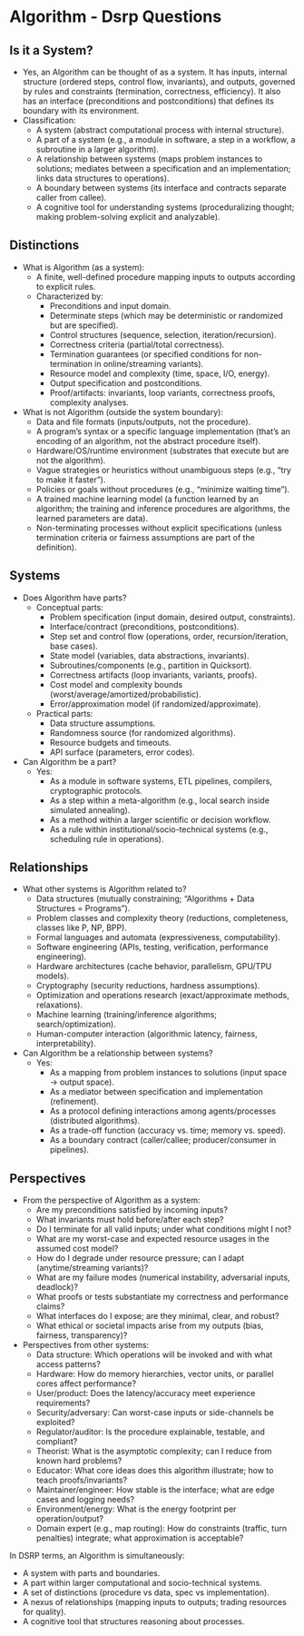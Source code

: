 # Algorithm - Dsrp Questions

## Is it a System?

- Yes, an Algorithm can be thought of as a system. It has inputs, internal structure (ordered steps, control flow, invariants), and outputs, governed by rules and constraints (termination, correctness, efficiency). It also has an interface (preconditions and postconditions) that defines its boundary with its environment.
- Classification:
  - A system (abstract computational process with internal structure).
  - A part of a system (e.g., a module in software, a step in a workflow, a subroutine in a larger algorithm).
  - A relationship between systems (maps problem instances to solutions; mediates between a specification and an implementation; links data structures to operations).
  - A boundary between systems (its interface and contracts separate caller from callee).
  - A cognitive tool for understanding systems (proceduralizing thought; making problem-solving explicit and analyzable).

## Distinctions

- What is Algorithm (as a system):
  - A finite, well-defined procedure mapping inputs to outputs according to explicit rules.
  - Characterized by:
    - Preconditions and input domain.
    - Determinate steps (which may be deterministic or randomized but are specified).
    - Control structures (sequence, selection, iteration/recursion).
    - Correctness criteria (partial/total correctness).
    - Termination guarantees (or specified conditions for non-termination in online/streaming variants).
    - Resource model and complexity (time, space, I/O, energy).
    - Output specification and postconditions.
    - Proof/artifacts: invariants, loop variants, correctness proofs, complexity analyses.
- What is not Algorithm (outside the system boundary):
  - Data and file formats (inputs/outputs, not the procedure).
  - A program’s syntax or a specific language implementation (that’s an encoding of an algorithm, not the abstract procedure itself).
  - Hardware/OS/runtime environment (substrates that execute but are not the algorithm).
  - Vague strategies or heuristics without unambiguous steps (e.g., “try to make it faster”).
  - Policies or goals without procedures (e.g., “minimize waiting time”).
  - A trained machine learning model (a function learned by an algorithm; the training and inference procedures are algorithms, the learned parameters are data).
  - Non-terminating processes without explicit specifications (unless termination criteria or fairness assumptions are part of the definition).

## Systems

- Does Algorithm have parts?
  - Conceptual parts:
    - Problem specification (input domain, desired output, constraints).
    - Interface/contract (preconditions, postconditions).
    - Step set and control flow (operations, order, recursion/iteration, base cases).
    - State model (variables, data abstractions, invariants).
    - Subroutines/components (e.g., partition in Quicksort).
    - Correctness artifacts (loop invariants, variants, proofs).
    - Cost model and complexity bounds (worst/average/amortized/probabilistic).
    - Error/approximation model (if randomized/approximate).
  - Practical parts:
    - Data structure assumptions.
    - Randomness source (for randomized algorithms).
    - Resource budgets and timeouts.
    - API surface (parameters, error codes).
- Can Algorithm be a part?
  - Yes:
    - As a module in software systems, ETL pipelines, compilers, cryptographic protocols.
    - As a step within a meta-algorithm (e.g., local search inside simulated annealing).
    - As a method within a larger scientific or decision workflow.
    - As a rule within institutional/socio-technical systems (e.g., scheduling rule in operations).

## Relationships

- What other systems is Algorithm related to?
  - Data structures (mutually constraining; “Algorithms + Data Structures = Programs”).
  - Problem classes and complexity theory (reductions, completeness, classes like P, NP, BPP).
  - Formal languages and automata (expressiveness, computability).
  - Software engineering (APIs, testing, verification, performance engineering).
  - Hardware architectures (cache behavior, parallelism, GPU/TPU models).
  - Cryptography (security reductions, hardness assumptions).
  - Optimization and operations research (exact/approximate methods, relaxations).
  - Machine learning (training/inference algorithms; search/optimization).
  - Human-computer interaction (algorithmic latency, fairness, interpretability).
- Can Algorithm be a relationship between systems?
  - Yes:
    - As a mapping from problem instances to solutions (input space → output space).
    - As a mediator between specification and implementation (refinement).
    - As a protocol defining interactions among agents/processes (distributed algorithms).
    - As a trade-off function (accuracy vs. time; memory vs. speed).
    - As a boundary contract (caller/callee; producer/consumer in pipelines).

## Perspectives

- From the perspective of Algorithm as a system:
  - Are my preconditions satisfied by incoming inputs?
  - What invariants must hold before/after each step?
  - Do I terminate for all valid inputs; under what conditions might I not?
  - What are my worst-case and expected resource usages in the assumed cost model?
  - How do I degrade under resource pressure; can I adapt (anytime/streaming variants)?
  - What are my failure modes (numerical instability, adversarial inputs, deadlock)?
  - What proofs or tests substantiate my correctness and performance claims?
  - What interfaces do I expose; are they minimal, clear, and robust?
  - What ethical or societal impacts arise from my outputs (bias, fairness, transparency)?
- Perspectives from other systems:
  - Data structure: Which operations will be invoked and with what access patterns?
  - Hardware: How do memory hierarchies, vector units, or parallel cores affect performance?
  - User/product: Does the latency/accuracy meet experience requirements?
  - Security/adversary: Can worst-case inputs or side-channels be exploited?
  - Regulator/auditor: Is the procedure explainable, testable, and compliant?
  - Theorist: What is the asymptotic complexity; can I reduce from known hard problems?
  - Educator: What core ideas does this algorithm illustrate; how to teach proofs/invariants?
  - Maintainer/engineer: How stable is the interface; what are edge cases and logging needs?
  - Environment/energy: What is the energy footprint per operation/output?
  - Domain expert (e.g., map routing): How do constraints (traffic, turn penalties) integrate; what approximation is acceptable?

In DSRP terms, an Algorithm is simultaneously:
- A system with parts and boundaries.
- A part within larger computational and socio-technical systems.
- A set of distinctions (procedure vs data, spec vs implementation).
- A nexus of relationships (mapping inputs to outputs; trading resources for quality).
- A cognitive tool that structures reasoning about processes.
